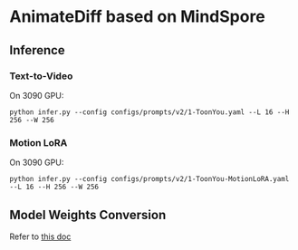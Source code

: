 # AnimateDiff based on MindSpore

## Inference

### Text-to-Video
On 3090 GPU:
```
python infer.py --config configs/prompts/v2/1-ToonYou.yaml --L 16 --H 256 --W 256
```

### Motion LoRA

On 3090 GPU:
```
python infer.py --config configs/prompts/v2/1-ToonYou-MotionLoRA.yaml --L 16 --H 256 --W 256
```

## Model Weights Conversion

Refer to [this doc](tools/README>md)
